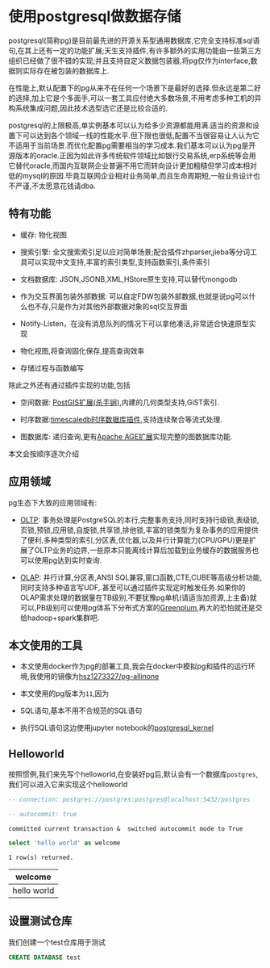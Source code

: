 # 使用postgresql做数据存储

postgresql(简称pg)是目前最先进的开源关系型通用数据库,它完全支持标准sql语句,在其上还有一定的功能扩展;天生支持插件,有许多额外的实用功能由一些第三方组织已经做了很不错的实现;并且支持自定义数据包装器,将pg仅作为interface,数据则实际存在被包装的数据库上.

在性能上,默认配置下的pg从来不在任何一个场景下是最好的选择.但永远是第二好的选择,加上它是个多面手,可以一套工具应付绝大多数场景,不用考虑多种工机的异构系统集成问题,因此技术选型选它还是比较合适的.

postgresql的上限极高,单实例基本可以认为给多少资源都能用满.适当的资源和设置下可以达到各个领域一线的性能水平.但下限也很低,配置不当很容易让人认为它不适用于当前场景.而优化配置pg需要相当的学习成本.我们基本可以认为pg是开源版本的oracle.正因为如此许多传统软件领域比如银行交易系统,erp系统等会用它替代oracle,而国内互联网企业普遍不用它而转向设计更加粗糙但学习成本相对低的mysql的原因.毕竟互联网企业相对业务简单,而且生命周期短,一般业务设计也不严谨,不太愿意花钱请dba.

## 特有功能



+ 缓存: 物化视图

+ 搜索引擎: 全文搜索索引足以应对简单场景;配合插件zhparser,jieba等分词工具可以实现中文支持,丰富的索引类型,支持函数索引,条件索引

+ 文档数据库: JSON,JSONB,XML,HStore原生支持,可以替代mongodb

+ 作为交互界面包装外部数据: 可以自定FDW包装外部数据,也就是说pg可以什么也不存,只是作为对其他外部数据对象的sql交互界面

+ Notify-Listen，在没有消息队列的情况下可以拿他凑活,非常适合快速原型实现

+ 物化视图,将查询固化保存,提高查询效率

+ 存储过程与函数编写

除此之外还有通过插件实现的功能,包括

+ 空间数据: [PostGIS扩展(杀手锏)](https://github.com/postgis/postgis),内建的几何类型支持,GiST索引.

+ 时序数据:[timescaledb时序数据库插件](https://github.com/timescale/timescaledb),支持连续聚合等流式处理.

+ 图数据库: 递归查询,更有[Apache AGE扩展](https://github.com/apache/incubator-age)实现完整的图数据库功能.


本文会按顺序逐次介绍

## 应用领域

pg生态下大致的应用领域有:

+ [OLTP](https://baike.baidu.com/item/OLTP/5019563?fr=aladdin): 事务处理是PostgreSQL的本行,完整事务支持,同时支持行级锁,表级锁,页锁,预锁,应用锁,自旋锁,共享锁,排他锁,丰富的锁类型为复杂事务的应用提供了便利,多种类型的索引,分区表,优化器,以及并行计算能力(CPU/GPU)更是扩展了OLTP业务的边界,一些原本只能离线计算后加载到业务缓存的数据服务也可以使用pg达到实时查询.

+ [OLAP](https://baike.baidu.com/item/%E8%81%94%E6%9C%BA%E5%88%86%E6%9E%90%E5%A4%84%E7%90%86/423874?fromtitle=OLAP&fromid=1049009&fr=aladdin): 并行计算,分区表,ANSI SQL兼容,窗口函数,CTE,CUBE等高级分析功能,同时支持多种语言写UDF,.甚至可以通过插件实现定时触发任务.如果你的OLAP需求处理的数据量在TB级别,不要犹豫pg单机(请适当加资源,上主备)就可以,PB级别可以使用pg体系下分布式方案的[Greenplum](https://github.com/greenplum-db/gpdb),再大的恐怕就还是交给hadoop+spark集群吧.



## 本文使用的工具

+ 本文使用docker作为pg的部署工具,我会在docker中模拟pg和插件的运行环境,我使用的镜像为[hsz1273327/pg-allinone](https://github.com/Basic-Components/pg-allinone)

+ 本文使用的pg版本为`11`,因为

+ SQL语句,基本不用不合规范的SQL语句

+ 执行SQL语句这边使用jupyter notebook的[postgresql_kernel](https://github.com/Python-Tools/postgresql_kernel)

## Helloworld

按照惯例,我们来先写个helloworld,在安装好pg后,默认会有一个数据库`postgres`,我们可以进入它来实现这个helloworld


```sql
-- connection: postgres://postgres:postgres@localhost:5432/postgres
```


```sql
-- autocommit: true
```

    committed current transaction &  switched autocommit mode to True


```sql
select 'hello world' as welcome
```

    1 row(s) returned.





<table>
<thead>
<tr><th>welcome    </th></tr>
</thead>
<tbody>
<tr><td>hello world</td></tr>
</tbody>
</table>



## 设置测试仓库

我们创建一个test仓库用于测试


```sql
CREATE DATABASE test
```
